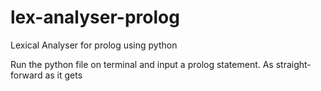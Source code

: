 # lex-analyser-prolog
Lexical Analyser for prolog using python

Run the python file on terminal and input a prolog statement. As straight-forward as it gets
